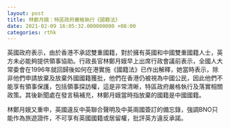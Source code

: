 ```yaml
---
layout: post
title: 林鄭月娥：特區政府嚴格執行《國籍法》
date: 2021-02-09 16:05:32.000000000 +08:00
categories: rthk
---
```


英國政府表示，由於香港不承認雙重國籍，對於擁有英國和中國雙重國籍人士，英方未必能夠提供領事協助。行政長官林鄭月娥早上出席行政會議前表示，全國人大常委會在1996年就回歸後如何在港實施《國籍法》已作出解釋，她當時表示，除非他們申請放棄及放棄外國國籍獲批，他們在香港仍被視為中國公民，因此他們不能享有領事保護，包括領事探訪權，這是非常清晰，特區政府嚴格執行及落實相關政策。其後新聞處在發言稿補充，林鄭月娥當時指放棄的國籍是中國國籍。

林鄭月娥又重申，英國違反中英聯合聲明及中英兩國簽訂的備忘錄，強調BNO只能作為旅遊證件，不可享有英國國籍或居留權，批評英方違反承諾。

